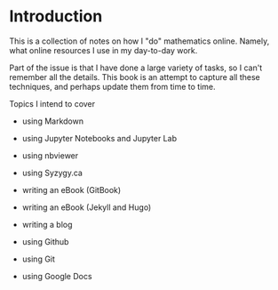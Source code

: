 # Introduction

This is a collection of notes on how I "do" mathematics online. Namely, what online resources I use in my day-to-day work.

Part of the issue is that I have done a large variety of tasks, so I can't remember all the details. This book is an attempt to capture all these techniques, and perhaps update them from time to time.

Topics I intend to cover

* using Markdown

* using Jupyter Notebooks and Jupyter Lab

* using nbviewer

* using Syzygy.ca

* writing an eBook \(GitBook\)

* writing an eBook \(Jekyll and Hugo\)

* writing a blog

* using Github

* using Git

* using Google Docs



